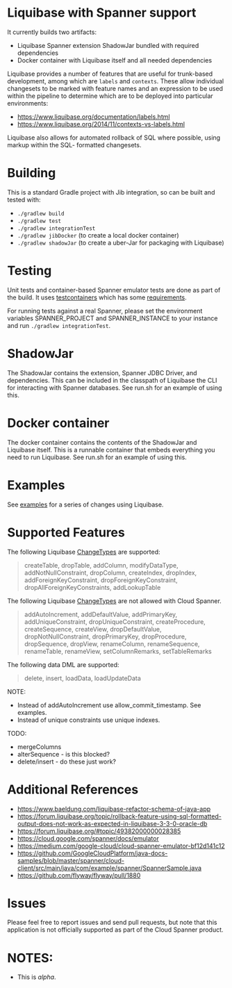 # Liquibase with Spanner support
It currently builds two artifacts:

* Liquibase Spanner extension ShadowJar bundled with required dependencies
* Docker container with Liquibase itself and all needed dependencies

Liquibase provides a number of features that are useful for trunk-based development,
among which are `labels` and `contexts`. These allow individual changesets to be marked with 
feature names and an expression to be used within the pipeline to determine which are to be
deployed into particular environments:

* https://www.liquibase.org/documentation/labels.html
* https://www.liquibase.org/2014/11/contexts-vs-labels.html

Liquibase also allows for automated rollback of SQL where possible, using markup within the SQL-
formatted changesets.

# Building
This is a standard Gradle project with Jib integration, so can be built and tested with:
* `./gradlew build`
* `./gradlew test`
* `./gradlew integrationTest`
* `./gradlew jibDocker` (to create a local docker container)
* `./gradlew shadowJar` (to create a uber-Jar for packaging with Liquibase)

# Testing
Unit tests and container-based Spanner emulator tests are done as part of the build. It uses
[testcontainers](www.testcontainers.org) which has some [requirements](https://www.testcontainers.org/supported_docker_environment/).

For running tests against a real Spanner, please set the environment variables SPANNER_PROJECT and
SPANNER_INSTANCE to your instance and run `./gradlew integrationTest`.

# ShadowJar
The ShadowJar contains the extension, Spanner JDBC Driver, and dependencies. This can be included
in the classpath of Liquibase the CLI for interacting with Spanner databases. See run.sh for an
example of using this.

# Docker container
The docker container contains the contents of the ShadowJar and Liquibase itself. This is a runnable
container that embeds everything you need to run Liquibase. See run.sh for an example of using
this.

# Examples

See [examples](example/README.md) for a series of changes using Liquibase.

# Supported Features

The following Liquibase [ChangeTypes](https://docs.liquibase.com/change-types/home.html) are supported:

> createTable, dropTable, addColumn, modifyDataType, addNotNullConstraint, dropColumn, createIndex, dropIndex, addForeignKeyConstraint, dropForeignKeyConstraint, dropAllForeignKeyConstraints, addLookupTable

The following Liquibase [ChangeTypes](https://docs.liquibase.com/change-types/home.html) are not allowed with Cloud Spanner.

> addAutoIncrement, addDefaultValue, addPrimaryKey, addUniqueConstraint, dropUniqueConstraint, createProcedure, createSequence, createView, dropDefaultValue, dropNotNullConstraint, dropPrimaryKey, dropProcedure, dropSequence, dropView, renameColumn, renameSequence, renameTable, renameView, setColumnRemarks, setTableRemarks

The following data DML are supported:

> delete, insert, loadData, loadUpdateData

NOTE:
 * Instead of addAutoIncrement use allow_commit_timestamp. See examples.
 * Instead of unique constraints use unique indexes.

TODO:
 * mergeColumns
 * alterSequence - is this blocked?
 * delete/insert - do these just work?

# Additional References
* https://www.baeldung.com/liquibase-refactor-schema-of-java-app
* https://forum.liquibase.org/topic/rollback-feature-using-sql-formatted-output-does-not-work-as-expected-in-liquibase-3-3-0-oracle-db
* https://forum.liquibase.org/#topic/49382000000028385
* https://cloud.google.com/spanner/docs/emulator
* https://medium.com/google-cloud/cloud-spanner-emulator-bf12d141c12
* https://github.com/GoogleCloudPlatform/java-docs-samples/blob/master/spanner/cloud-client/src/main/java/com/example/spanner/SpannerSample.java
* https://github.com/flyway/flyway/pull/1880

# Issues
Please feel free to report issues and send pull requests, but note that this application is not officially supported as part of the Cloud Spanner product.

# NOTES:

 * This is *alpha*.

